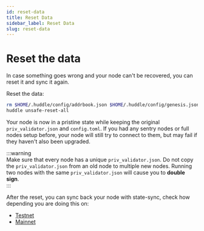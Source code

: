 ```yaml
---
id: reset-data
title: Reset Data
sidebar_label: Reset Data
slug: reset-data
---
```


# Reset the data
In case something goes wrong and your node can't be recovered, you can reset it and sync it again.

Reset the data:
```bash
rm $HOME/.huddle/config/addrbook.json $HOME/.huddle/config/genesis.json
huddle unsafe-reset-all
```
    
Your node is now in a pristine state while keeping the original `priv_validator.json` and `config.toml`. If you had any sentry nodes or full nodes setup before, your node will still try to connect to them, but may fail if they haven't also been upgraded.

:::warning  
Make sure that every node has a unique `priv_validator.json`. Do not copy the `priv_validator.json` from an old node to multiple new nodes. Running two nodes with the same `priv_validator.json` will cause you to **double sign**.  
:::

After the reset, you can sync back your node with state-sync, check how depending you are doing this on:
- [Testnet](../05-testnet/04-join-public/04-state-sync.md)
- [Mainnet](../06-mainnet/03-state-sync.md)